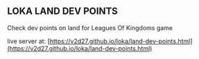 ## LOKA LAND DEV POINTS
Check dev points on land for Leagues Of Kingdoms game

live server at: [https://v2d27.github.io/loka/land-dev-points.html](https://v2d27.github.io/loka/land-dev-points.html)
